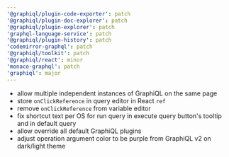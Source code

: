 ```yaml
---
'@graphiql/plugin-code-exporter': patch
'@graphiql/plugin-doc-explorer': patch
'@graphiql/plugin-explorer': patch
'graphql-language-service': patch
'@graphiql/plugin-history': patch
'codemirror-graphql': patch
'@graphiql/toolkit': patch
'@graphiql/react': minor
'monaco-graphql': patch
'graphiql': major
---
```


- allow multiple independent instances of GraphiQL on the same page
- store `onClickReference` in query editor in React `ref`
- remove `onClickReference` from variable editor
- fix shortcut text per OS for run query in execute query button's tooltip and in default query
- allow override all default GraphiQL plugins
- adjust operation argument color to be purple from GraphiQL v2 on dark/light theme
